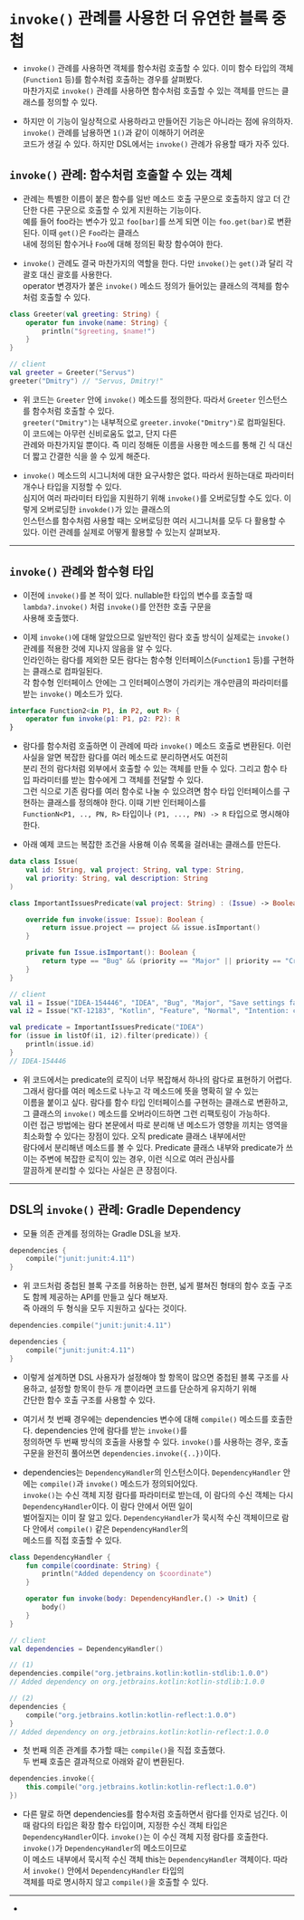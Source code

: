 # `invoke()` 관례를 사용한 더 유연한 블록 중첩

- `invoke()` 관례를 사용하면 객체를 함수처럼 호출할 수 있다. 이미 함수 타입의 객체(`Function1` 등)를 함수처럼 호출하는 경우를 살펴봤다.  
  마찬가지로 `invoke()` 관례를 사용하면 함수처럼 호출할 수 있는 객체를 만드는 클래스를 정의할 수 있다.

- 하지만 이 기능이 일상적으로 사용하라고 만들어진 기능은 아니라는 점에 유의하자. `invoke()` 관례를 남용하면 `1()`과 같이 이해하기 어려운  
  코드가 생길 수 있다. 하지만 DSL에서는 `invoke()` 관례가 유용할 때가 자주 있다.

## `invoke()` 관례: 함수처럼 호출할 수 있는 객체

- 관례는 특별한 이름이 붙은 함수를 일반 메소드 호출 구문으로 호출하지 않고 더 간단한 다른 구문으로 호출할 수 있게 지원하는 기능이다.  
  예를 들어 foo라는 변수가 있고 `foo[bar]`를 쓰게 되면 이는 `foo.get(bar)`로 변환된다. 이때 `get()`은 `Foo`라는 클래스  
  내에 정의된 함수거나 `Foo`에 대해 정의된 확장 함수여야 한다.

- `invoke()` 관례도 결국 마찬가지의 역할을 한다. 다만 `invoke()`는 `get()`과 달리 각괄호 대신 괄호를 사용한다.  
  operator 변경자가 붙은 `invoke()` 메소드 정의가 들어있는 클래스의 객체를 함수처럼 호출할 수 있다.

```kt
class Greeter(val greeting: String) {
	operator fun invoke(name: String) {
		println("$greeting, $name!")
	}
}

// client
val greeter = Greeter("Servus")
greeter("Dmitry") // "Servus, Dmitry!"
```

- 위 코드는 `Greeter` 안에 `invoke()` 메소드를 정의한다. 따라서 `Greeter` 인스턴스를 함수처럼 호출할 수 있다.  
  `greeter("Dmitry")`는 내부적으로 `greeter.invoke("Dmitry")`로 컴파일된다. 이 코드에는 아무런 신비로움도 없고, 단지 다른  
  관례와 마찬가지일 뿐이다. 즉 미리 정해둔 이름을 사용한 메소드를 통해 긴 식 대신 더 짧고 간결한 식을 쓸 수 있게 해준다.

- `invoke()` 메소드의 시그니처에 대한 요구사항은 없다. 따라서 원하는대로 파라미터 개수나 타입을 지정할 수 있다.  
  심지어 여러 파라미터 타입을 지원하기 위해 `invoke()`를 오버로딩할 수도 있다. 이렇게 오버로딩한 `invokde()`가 있는 클래스의  
  인스턴스를 함수처럼 사용할 때는 오버로딩한 여러 시그니처를 모두 다 활용할 수 있다. 이런 관례를 실제로 어떻게 활용할 수 있는지 살펴보자.

---

## `invoke()` 관례와 함수형 타입

- 이전에 `invoke()`를 본 적이 있다. nullable한 타입의 변수를 호출할 때 `lambda?.invoke()` 처럼 `invoke()`를 안전한 호출 구문을  
  사용해 호출했다.

- 이제 `invoke()`에 대해 알았으므로 일반적인 람다 호출 방식이 실제로는 `invoke()` 관례를 적용한 것에 지나지 않음을 알 수 있다.  
  인라인하는 람다를 제외한 모든 람다는 함수형 인터페이스(`Function1` 등)를 구현하는 클래스로 컴파일된다.  
  각 함수형 인터페이스 안에는 그 인터페이스명이 가리키는 개수만큼의 파라미터를 받는 `invoke()` 메소드가 있다.

```kt
interface Function2<in P1, in P2, out R> {
	operator fun invoke(p1: P1, p2: P2): R
}
```

- 람다를 함수처럼 호출하면 이 관례에 따라 `invoke()` 메소드 호출로 변환된다. 이런 사실을 알면 복잡한 람다를 여러 메소드로 분리하면서도 여전히  
  분리 전의 람다처럼 외부에서 호출할 수 있는 객체를 만들 수 있다. 그리고 함수 타입 파라미터를 받는 함수에게 그 객체를 전달할 수 있다.  
  그런 식으로 기존 람다를 여러 함수로 나눌 수 있으려면 함수 타입 인터페이스를 구현하는 클래스를 정의해야 한다. 이때 기반 인터페이스를  
  `FunctionN<P1, .., PN, R>` 타입이나 `(P1, ..., PN) -> R` 타입으로 명시해야 한다.

- 아래 예제 코드는 복잡한 조건을 사용해 이슈 목록을 걸러내는 클래스를 만든다.

```kt
data class Issue(
	val id: String, val project: String, val type: String,
	val priority: String, val description: String
)

class ImportantIssuesPredicate(val project: String) : (Issue) -> Boolean {

	override fun invoke(issue: Issue): Boolean {
		return issue.project == project && issue.isImportant()
	}

	private fun Issue.isImportant(): Boolean {
		return type == "Bug" && (priority == "Major" || priority == "Critical")
	}
}

// client
val i1 = Issue("IDEA-154446", "IDEA", "Bug", "Major", "Save settings failed")
val i2 = Issue("KT-12183", "Kotlin", "Feature", "Normal", "Intention: convert several calls on the same receiver to with/apply")

val predicate = ImportantIssuesPredicate("IDEA")
for (issue in listOf(i1, i2).filter(predicate)) {
	println(issue.id)
}
// IDEA-154446
```

- 위 코드에서는 predicate의 로직이 너무 복잡해서 하나의 람다로 표현하기 어렵다. 그래서 람다를 여러 메소드로 나누고 각 메소드에 뜻을 명확히 알 수 있는  
  이름을 붙이고 싶다. 람다를 함수 타입 인터페이스를 구현하는 클래스로 변환하고, 그 클래스의 `invoke()` 메소드를 오버라이드하면 그런 리팩토링이 가능하다.  
  이런 접근 방법에는 람다 본문에서 따로 분리해 낸 메소드가 영향을 끼치는 영역을 최소화할 수 있다는 장점이 있다. 오직 predicate 클래스 내부에서만  
  람다에서 분리해낸 메소드를 볼 수 있다. Predicate 클래스 내부와 predicate가 쓰이는 주변에 복잡한 로직이 있는 경우, 이런 식으로 여러 관심사를  
  깔끔하게 분리할 수 있다는 사실은 큰 장점이다.

---

## DSL의 `invoke()` 관례: Gradle Dependency

- 모듈 의존 관계를 정의하는 Gradle DSL을 보자.

```kt
dependencies {
	compile("junit:junit:4.11")
}
```

- 위 코드처럼 중첩된 블록 구조를 허용하는 한편, 넓게 펼쳐진 형태의 함수 호출 구조도 함께 제공하는 API를 만들고 싶다 해보자.  
  즉 아래의 두 형식을 모두 지원하고 싶다는 것이다.

```kt
dependencies.compile("junit:junit:4.11")

dependencies {
	compile("junit:junit:4.11")
}
```

- 이렇게 설계하면 DSL 사용자가 설정해야 할 항목이 많으면 중첩된 블록 구조를 사용하고, 설정할 항목이 한두 개 뿐이라면 코드를 단순하게 유지하기 위해  
  간단한 함수 호출 구조를 사용할 수 있다.

- 여기서 첫 번째 경우에는 dependencies 변수에 대해 `compile()` 메소드를 호출한다. dependencies 안에 람다를 받는 `invoke()`를  
  정의하면 두 번째 방식의 호출을 사용할 수 있다. `invoke()`를 사용하는 경우, 호출 구문을 완전히 풀어쓰면 `dependencies.invoke({..})`이다.

- dependencies는 `DependencyHandler`의 인스턴스이다. `DependencyHandler` 안에는 `compile()`과 `invoke()` 메소드가 정의되어있다.  
  `invoke()`는 수신 객체 지정 람다를 파라미터로 받는데, 이 람다의 수신 객체는 다시 `DependencyHandler`이다. 이 람다 안에서 어떤 일이  
  벌어질지는 이미 잘 알고 있다. `DependencyHandler`가 묵시적 수신 객체이므로 람다 안에서 `compile()` 같은 `DependencyHandler`의  
  메소드를 직접 호출할 수 있다.

```kt
class DependencyHandler {
	fun compile(coordinate: String) {
		println("Added dependency on $coordinate")
	}

	operator fun invoke(body: DependencyHandler.() -> Unit) {
		body()
	}
}

// client
val dependencies = DependencyHandler()

// (1)
dependencies.compile("org.jetbrains.kotlin:kotlin-stdlib:1.0.0")
// Added dependency on org.jetbrains.kotlin:kotlin-stdlib:1.0.0

// (2)
dependencies {
	compile("org.jetbrains.kotlin:kotlin-reflect:1.0.0")
}
// Added dependency on org.jetbrains.kotlin:kotlin-reflect:1.0.0
```

- 첫 번째 의존 관계를 추가할 때는 `compile()`을 직접 호출했다.  
  두 번째 호출은 결과적으로 아래와 같이 변환된다.

```kt
dependencies.invoke({
	this.compile("org.jetbrains.kotlin:kotlin-reflect:1.0.0")
})
```

- 다른 말로 하면 dependencies를 함수처럼 호출하면서 람다를 인자로 넘긴다. 이때 람다의 타입은 확장 함수 타입이며, 지정한 수신 객체 타입은  
  `DependencyHandler`이다. `invoke()`는 이 수신 객체 지정 람다를 호출한다. `invoke()`가 `DependencyHandler`의 메소드이므로  
  이 메소드 내부에서 묵시적 수신 객체 this는 `DependencyHandler` 객체이다. 따라서 `invoke()` 안에서 `DependencyHandler` 타입의  
  객체를 따로 명시하지 않고 `compile()`을 호출할 수 있다.

---

-
